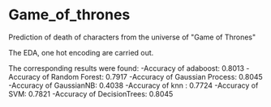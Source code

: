 # Game_of_thrones
Prediction of death of characters from the universe of "Game of Thrones"

The EDA, one hot encoding are carried out. 

The corresponding results were found:
-Accuracy of adaboost: 0.8013
-Accuracy of Random Forest: 0.7917
-Accuracy of Gaussian Process: 0.8045
-Accuracy of GaussianNB: 0.4038
-Accuracy of knn : 0.7724
-Accuracy of SVM: 0.7821
-Accuracy of DecisionTrees: 0.8045

